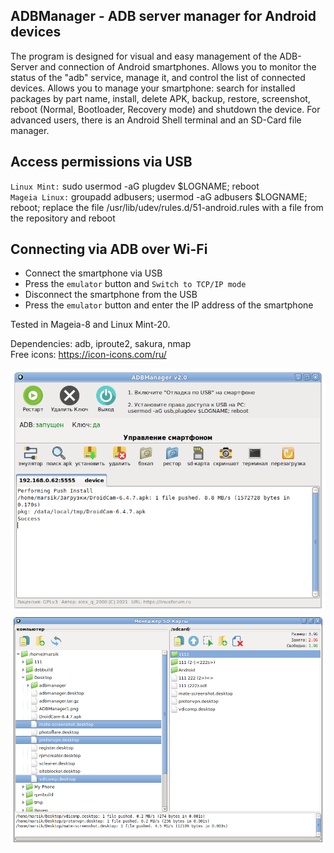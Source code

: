 ADBManager - ADB server manager for Android devices
---
The program is designed for visual and easy management of the ADB-Server and connection of Android smartphones. Allows you to monitor the status of the "adb" service, manage it, and control the list of connected devices. Allows you to manage your smartphone: search for installed packages by part name, install, delete APK, backup, restore, screenshot, reboot (Normal, Bootloader, Recovery mode) and shutdown the device. For advanced users, there is an Android Shell terminal and an SD-Card file manager.  

Access permissions via USB
---
`Linux Mint:` sudo usermod -aG plugdev $LOGNAME; reboot  
`Mageia Linux:` groupadd adbusers; usermod -aG adbusers $LOGNAME; reboot; replace the file /usr/lib/udev/rules.d/51-android.rules with a file from the repository and reboot

Connecting via ADB over Wi-Fi
---
+ Connect the smartphone via USB  
+ Press the `emulator` button and `Switch to TCP/IP mode`  
+ Disconnect the smartphone from the USB  
+ Press the `emulator` button and enter the IP address of the smartphone

Tested in Mageia-8 and Linux Mint-20.  

Dependencies: adb, iproute2, sakura, nmap  
Free icons: https://icon-icons.com/ru/

![](https://github.com/AKotov-dev/adbmanager/blob/main/ScreenShot/ADBManager1.png)  
![](https://github.com/AKotov-dev/adbmanager/blob/main/ScreenShot/ADBManager2.png)
